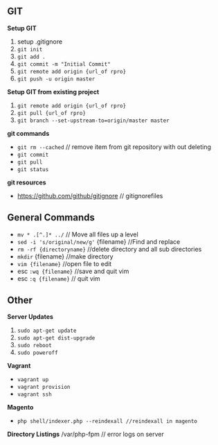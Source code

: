 ## GIT
**Setup GIT**
1. setup .gitignore
1. `git init`
1. `git add .`
1. `git commit -m "Initial Commit"`
1. `git remote add origin {url_of rpro}`
1. `git push -u origin master`

**Setup GIT from existing project**
1. `git remote add origin {url_of rpro}`
1. `git pull {url_of rpro}`
1. `git branch --set-upstream-to=origin/master master`

**git commands**
- `git rm --cached` // remove item from git repository with out deleting
- `git commit`
- `git pull`
- `git status`

**git resources**
- https://github.com/github/gitignore // gitignorefiles

## General Commands
- `mv * .[^.]* ../` // Move all files up a level
- `sed -i 's/original/new/g'` {filename} //Find and replace
- `rm -rf {directoryname}` //delete directory and all sub directories
- `mkdir` {filename} //make directory
- `vim {filename}` //open file to edit
- esc `:wq {filename}` //save and quit vim
- esc `:q {filename}` // quit vim

## Other
**Server Updates**
1. `sudo apt-get update`
1. `sudo apt-get dist-upgrade`
1. `sudo reboot`
1. `sudo poweroff`

**Vagrant**
- `vagrant up`
- `vagrant provision`
- `vagrant ssh`

**Magento**
- `php shell/indexer.php --reindexall //reindexall in magento`

**Directory Listings**
/var/php-fpm // error logs on server
